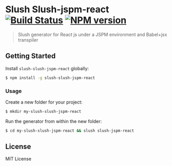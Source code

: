 # Slush Slush-jspm-react [![Build Status](https://secure.travis-ci.org/kosz/slush-slush-jspm-react.png?branch=master)](https://travis-ci.org/kosz/slush-slush-jspm-react) [![NPM version](https://badge-me.herokuapp.com/api/npm/slush-slush-jspm-react.png)](http://badges.enytc.com/for/npm/slush-slush-jspm-react)

> Slush generator for React js under a JSPM environment and Babel+jsx transpiler


## Getting Started

Install `slush-slush-jspm-react` globally:

```bash
$ npm install -g slush-slush-jspm-react
```

### Usage

Create a new folder for your project:

```bash
$ mkdir my-slush-slush-jspm-react
```

Run the generator from within the new folder:

```bash
$ cd my-slush-slush-jspm-react && slush slush-jspm-react
```
## License 

MIT License

